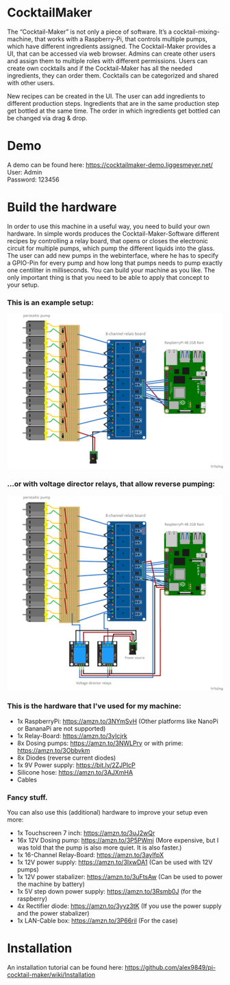 # CocktailMaker

The “Cocktail-Maker” is not only a piece of software. 
It’s a cocktail-mixing-machine, that works with a Raspberry-Pi, 
that controls multiple pumps, which have different ingredients assigned. 
The Cocktail-Maker provides a UI, that can be accessed via web browser. 
Admins can create other users and assign them to multiple roles with 
different permissions. Users can create own cocktails and if the 
Cocktail-Maker has all the needed ingredients, they can order them. 
Cocktails can be categorized and shared with other users.

New recipes can be created in the UI. The user can add ingredients to 
different production steps. Ingredients that are in the same 
production step get bottled at the same time. 
The order in which ingredients get bottled can be changed via drag & 
drop.

# Demo
A demo can be found here: https://cocktailmaker-demo.liggesmeyer.net/
User: Admin  
Password: 123456  

# Build the hardware

In order to use this machine in a useful way, you need to build your own hardware.
In simple words produces the Cocktail-Maker-Software different recipes by 
controlling a relay board, that opens or closes the electronic circuit 
for multiple pumps, which pump the different liquids into the glass.
The user can add new pumps in the webinterface, where he has to specify a GPIO-Pin
for every pump and how long that pumps needs to pump exactly one centiliter in 
milliseconds. You can build your machine as you like. The only important thing
is that you need to be able to apply that concept to your setup.
### This is an example setup:
![Blueprint](./documentation/img/blueprint.png "Blueprint")
### ...or with voltage director relays, that allow reverse pumping:
![Blueprint with voltage direcor](./documentation/img/blueprint-vd.png "Blueprint with voltage direcor")

### This is the hardware that I've used for my machine:
 * 1x RaspberryPi: https://amzn.to/3NYmSvH (Other platforms like NanoPi or BananaPi are not supported)
 * 1x Relay-Board: https://amzn.to/3yIcjrk
 * 8x Dosing pumps: https://amzn.to/3NWLPry or with prime: https://amzn.to/3Obbvkm
 * 8x Diodes (reverse current diodes)
 * 1x 9V Power supply: https://bit.ly/2ZJPIcP
 * Silicone hose: https://amzn.to/3AJXmHA
 * Cables
 
### Fancy stuff.
You can also use this (additional) hardware to improve your setup even more:
 * 1x Touchscreen 7 inch: https://amzn.to/3uJ2wQr
 * 16x 12V Dosing pump: https://amzn.to/3P5PWmi (More expensive, but I was told that the pump is also more quiet. It is also faster.)
 * 1x 16-Channel Relay-Board: https://amzn.to/3ayIfpX
 * 1x 12V power supply: https://amzn.to/3IxwDA1 (Can be used with 12V pumps)
 * 1x 12V power stabalizer: https://amzn.to/3uFtsAw (Can be used to power the machine by battery)
 * 1x 5V step down power supply: https://amzn.to/3Rsmb0J (for the raspberry)
 * 4x Rectifier diode: https://amzn.to/3yyz3tK (If you use the power supply and the power stabalizer)
 * 1x LAN-Cable box: https://amzn.to/3P66ril (For the case)

# Installation

An installation tutorial can be found here: https://github.com/alex9849/pi-cocktail-maker/wiki/Installation
